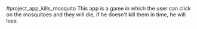 #project_app_kills_mosquito
This app is a game in which the user can click on the mosquitoes and they will die, if he doesn't kill them in time, he will lose.
